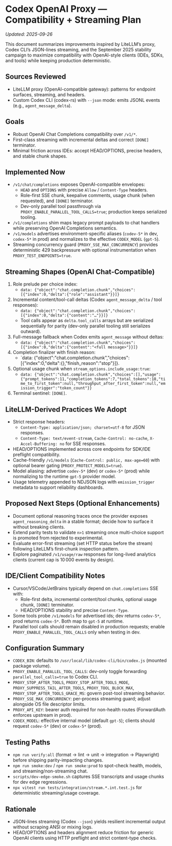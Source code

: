 # Codex OpenAI Proxy — Compatibility + Streaming Plan

_Updated: 2025-09-26_

This document summarizes improvements inspired by LiteLLM’s proxy, Codex CLI’s JSON-lines streaming, and the September 2025 stability campaign to maximize compatibility with OpenAI-style clients (IDEs, SDKs, and tools) while keeping production deterministic.

## Sources Reviewed

- LiteLLM proxy (OpenAI-compatible gateway): patterns for endpoint surfaces, streaming, and headers.
- Custom Codex CLI (codex-rs) with `--json` mode: emits JSONL events (e.g., `agent_message_delta`).

## Goals

- Robust OpenAI Chat Completions compatibility over `/v1/*`.
- First-class streaming with incremental deltas and correct `[DONE]` terminator.
- Minimal friction across IDEs: accept HEAD/OPTIONS, precise headers, and stable chunk shapes.

## Implemented Now

- `/v1/chat/completions` exposes OpenAI-compatible envelopes:
  - `HEAD` and `OPTIONS` with precise `Allow` / `Content-Type` headers.
  - Role-first SSE chunk, keepalive comments, usage chunk (when requested), and `[DONE]` terminator.
  - Dev-only parallel tool passthrough via `PROXY_ENABLE_PARALLEL_TOOL_CALLS=true`; production keeps serialized tooling.
- `/v1/completions` shim maps legacy prompt payloads to chat handlers while preserving OpenAI Completions semantics.
- `/v1/models` advertises environment-specific aliases (`codev-5*` in dev, `codex-5*` in prod) and normalizes to the effective `CODEX_MODEL` (`gpt-5`).
- Streaming concurrency guard (`PROXY_SSE_MAX_CONCURRENCY`) provides deterministic 429 backpressure with optional instrumentation when `PROXY_TEST_ENDPOINTS=true`.

## Streaming Shapes (OpenAI Chat-Compatible)

1. Role prelude per choice index:
   - `data: {"object":"chat.completion.chunk","choices":[{"index":0,"delta":{"role":"assistant"}}]}`
2. Incremental content/tool-call deltas (Codex `agent_message_delta` / tool responses):
   - `data: {"object":"chat.completion.chunk","choices":[{"index":0,"delta":{"content":"…"}}]}`
   - Tool calls appear as `delta.tool_calls` arrays but are serialized sequentially for parity (dev-only parallel tooling still serializes outward).
3. Full-message fallback when Codex emits `agent_message` without deltas:
   - `data: {"object":"chat.completion.chunk","choices":[{"index":0,"delta":{"content":"<full message>"}}]}`
4. Completion finalizer with finish reason:
   - `data: {"object":"chat.completion.chunk","choices":[{"index":0,"delta":{},"finish_reason":"stop"}]}.
5. Optional usage chunk when `stream_options.include_usage:true`:
   - `data: {"object":"chat.completion.chunk","choices":[],"usage":{"prompt_tokens":11,"completion_tokens":7,"total_tokens":18,"time_to_first_token":null,"throughput_after_first_token":null,"emission_trigger":"token_count"}}`
6. Terminal sentinel: `[DONE]`.

## LiteLLM-Derived Practices We Adopt

- Strict response headers:
  - `Content-Type: application/json; charset=utf-8` for JSON responses.
  - `Content-Type: text/event-stream`, `Cache-Control: no-cache`, `X-Accel-Buffering: no` for SSE responses.
- HEAD/OPTIONS implemented across core endpoints for SDK/IDE preflight compatibility.
- Cache-friendly `/v1/models` (`Cache-Control: public, max-age=60`) with optional bearer gating (`PROXY_PROTECT_MODELS=true`).
- Model aliasing: advertise `codev-5*` (dev) or `codex-5*` (prod) while normalizing to the runtime `gpt-5` provider model.
- Usage telemetry appended to NDJSON logs with `emission_trigger` metadata to support reliability dashboards.

## Proposed Next Steps (Optional Enhancements)

- Document optional reasoning traces once the provider exposes `agent_reasoning_delta` in a stable format; decide how to surface it without breaking clients.
- Extend parity tests to validate `n>1` streaming once multi-choice support is promoted from rejected to experimental.
- Evaluate error-first streaming (set HTTP status before the stream) following LiteLLM’s first-chunk inspection pattern.
- Explore paginated `/v1/usage/raw` responses for long-lived analytics clients (current cap is 10 000 events by design).

## IDE/Client Compatibility Notes

- Cursor/VSCode/JetBrains typically depend on `chat.completions` SSE with:
  - Role-first delta, incremental content/tool chunks, optional usage chunk, `[DONE]` terminator.
  - HEAD/OPTIONS stability and precise `Content-Type`.
- Some tools probe `/v1/models` for advertised ids; dev returns `codev-5*`, prod returns `codex-5*`. Both map to `gpt-5` at runtime.
- Parallel tool calls should remain disabled in production requests; enable `PROXY_ENABLE_PARALLEL_TOOL_CALLS` only when testing in dev.

## Configuration Summary

- `CODEX_BIN`: defaults to `/usr/local/lib/codex-cli/bin/codex.js` (mounted package volume).
- `PROXY_ENABLE_PARALLEL_TOOL_CALLS`: dev-only toggle forwarding `parallel_tool_calls=true` to Codex CLI.
- `PROXY_STOP_AFTER_TOOLS`, `PROXY_STOP_AFTER_TOOLS_MODE`, `PROXY_SUPPRESS_TAIL_AFTER_TOOLS`, `PROXY_TOOL_BLOCK_MAX`, `PROXY_STOP_AFTER_TOOLS_GRACE_MS`: govern post-tool streaming behavior.
- `PROXY_SSE_MAX_CONCURRENCY`: per-process streaming guard; adjust alongside OS file descriptor limits.
- `PROXY_API_KEY`: bearer auth required for non-health routes (ForwardAuth enforces upstream in prod).
- `CODEX_MODEL`: effective internal model (default `gpt-5`); clients should request `codev-5*` (dev) or `codex-5*` (prod).

## Testing Paths

- `npm run verify:all` (format → lint → unit → integration → Playwright) before shipping parity-impacting changes.
- `npm run smoke:dev` / `npm run smoke:prod` to spot-check health, models, and streaming/non-streaming chat.
- `scripts/dev-edge-smoke.sh` captures SSE transcripts and usage chunks for dev edge regressions.
- `npx vitest run tests/integration/stream.*.int.test.js` for deterministic streaming/usage coverage.

## Rationale

- JSON-lines streaming (Codex `--json`) yields resilient incremental output without scraping ANSI or mixing logs.
- HEAD/OPTIONS and headers alignment reduce friction for generic OpenAI clients using HTTP preflight and strict content-type checks.

